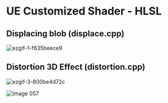 # UE Customized Shader - HLSL

## Displacing blob (displace.cpp)

![ezgif-1-f635beece9](https://github.com/ariaxxxi/UE-Shader-Displacement/assets/87568028/130e0e5d-9e93-4620-9fb2-21b74e931c01)


## Distortion 3D Effect (distortion.cpp)

![ezgif-3-800be4d72c](https://github.com/ariaxxxi/UE-Shader-Distortion/assets/87568028/64531de5-9de6-48ae-9aae-59eea860f5e4)

![Image 057](https://github.com/ariaxxxi/UE-Shader-Distortion/assets/87568028/13f7f99d-f4ca-41fc-9bbe-5b13bcbe1bfb)
